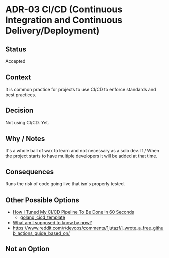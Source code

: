 # ADR-03 CI/CD (Continuous Integration and Continuous Delivery/Deployment)

## Status

Accepted

## Context

It is common practice for projects to use CI/CD to enforce standards and best
practices.

## Decision

Not using CI/CD. Yet.

## Why / Notes

It's a whole ball of wax to learn and not necessary as a solo dev. If / When the
project starts to have multiple developers it will be added at that time.

## Consequences

Runs the risk of code going live that isn's properly tested.

## Other Possible Options

- [How I Tuned My CI/CD Pipeline To Be Done in 60 Seconds](https://mzfit.app/blog/the_one_where_i_tune_my_cdcd_pipeline/)
  - [golang_cicd_template](https://github.com/sethgecko13/golang_cicd_template)
- [What am I supposed to know by now?](https://www.reddit.com/r/devops/comments/1jsc3ti/what_am_i_supposed_to_know_by_now/)
- https://www.reddit.com/r/devops/comments/1jutazf/i_wrote_a_free_github_actions_guide_based_on/

## Not an Option

